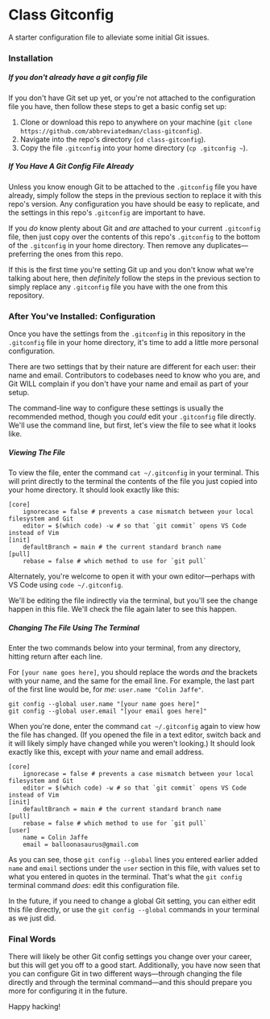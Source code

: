 # Class Gitconfig

A starter configuration file to alleviate some initial Git issues.

### Installation

##### If you don't already have a git config file

If you don't have Git set up yet, or you're not attached to the configuration file you have, then follow these steps to get a basic config set up:

1. Clone or download this repo to anywhere on your machine (`git clone https://github.com/abbreviatedman/class-gitconfig`).
2. Navigate into the repo's directory (`cd class-gitconfig`). 
2. Copy the file `.gitconfig` into your home directory (`cp .gitconfig ~`).

##### If You Have A Git Config File Already

Unless you know enough Git to be attached to the `.gitconfig` file you have already, simply follow the steps in the previous section to replace it with this repo's version. Any configuration you have should be easy to replicate, and the settings in this repo's `.gitconfig` are important to have.

If you _do_ know plenty about Git and _are_ attached to your current `.gitconfig` file, then just copy over the contents of this repo's `.gitconfig` to the bottom of the `.gitconfig` in your home directory. Then remove any duplicates—preferring the ones from this repo.

If this is the first time you're setting Git up and you don't know what we're talking about here, then _definitely_ follow the steps in the previous section to simply replace any `.gitconfig` file you have with the one from this repository.

### After You've Installed: Configuration

Once you have the settings from the `.gitconfig` in this repository in the `.gitconfig` file in your home directory, it's time to add a little more personal configuration.

There are two settings that by their nature are different for each user: their name and email. Contributors to codebases need to know who you are, and Git WILL complain if you don't have your name and email as part of your setup.

The command-line way to configure these settings is usually the recommended method, though you _could_ edit your `.gitconfig` file directly. We'll use the command line, but first, let's view the file to see what it looks like.

##### Viewing The File

To view the file, enter the command `cat ~/.gitconfig` in your terminal. This will print directly to the terminal the contents of the file you just copied into your home directory. It should look exactly like this:

```git-config
[core]
	ignorecase = false # prevents a case mismatch between your local filesystem and Git
	editor = $(which code) -w # so that `git commit` opens VS Code instead of Vim
[init]
	defaultBranch = main # the current standard branch name
[pull]
	rebase = false # which method to use for `git pull`
```

Alternately, you're welcome to open it with your own editor—perhaps with VS Code using `code ~/.gitconfig`.

We'll be editing the file indirectly via the terminal, but you'll see the change happen in this file. We'll check the file again later to see this happen.

##### Changing The File Using The Terminal

Enter the two commands below into your terminal, from any directory, hitting return after each line.

For `[your name goes here]`, you should replace the words _and_ the brackets with your name, and the same for the email line. For example, the last part of the first line would be, for _me_: `user.name "Colin Jaffe"`.

```
git config --global user.name "[your name goes here]"
git config --global user.email "[your email goes here]"
```

When you're done, enter the command `cat ~/.gitconfig` again to view how the file has changed. (If you opened the file in a text editor, switch back and it will likely simply have changed while you weren't looking.) It should look exactly like this, except with _your_ name and email address.

```git-config
[core]
	ignorecase = false # prevents a case mismatch between your local filesystem and Git
	editor = $(which code) -w # so that `git commit` opens VS Code instead of Vim
[init]
	defaultBranch = main # the current standard branch name
[pull]
	rebase = false # which method to use for `git pull`
[user]
	name = Colin Jaffe
	email = balloonasaurus@gmail.com
```

As you can see, those `git config --global` lines you entered earlier added `name` and `email` sections under the `user` section in this file, with values set to what you entered in quotes in the terminal. That's what the `git config` terminal command _does_: edit this configuration file.

In the future, if you need to change a global Git setting, you can either edit this file directly, or use the `git config --global` commands in your terminal as we just did.

### Final Words

There will likely be other Git config settings you change over your career, but this will get you off to a good start. Additionally, you have now seen that you can configure Git in two different ways—through changing the file directly and through the terminal command—and this should prepare you more for configuring it in the future.

Happy hacking!
